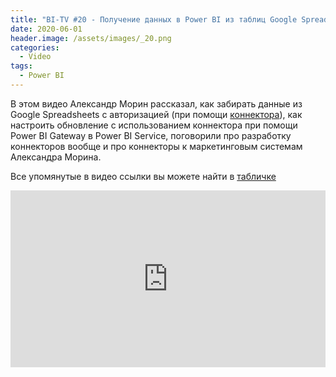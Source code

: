 ```yaml
---
title: "BI-TV #20 - Получение данных в Power BI из таблиц Google Spreadsheets с авторизацией"
date: 2020-06-01
header.image: /assets/images/_20.png
categories:
  - Video
tags:
  - Power BI
---
```


В этом видео Александр Морин рассказал, как забирать данные из Google Spreadsheets с авторизацией (при помощи [коннектора](https://github.com/morinad/PQGoogleSpreadsheet)), как настроить обновление с использованием коннектора при помощи Power BI Gateway в Power BI Service, поговорили про разработку коннекторов вообще и про коннекторы к маркетинговым системам Александра Морина. 

Все упомянутые в видео ссылки вы можете найти в [табличке](https://docs.google.com/spreadsheets/d/1bfFfmFXYdXKXuUzh52sGl8S554KsW7cVzRiQD1lY3qQ/edit#gid=0)

<style>.embed-container { position: relative; padding-bottom: 56.25%; height: 0; overflow: hidden; max-width: 100%; } .embed-container iframe, .embed-container object, .embed-container embed { position: absolute; top: 0; left: 0; width: 100%; height: 100%; }</style><div class='embed-container'><iframe src='https://www.youtube.com/embed/AwaCQXRSooQ' frameborder='0' allowfullscreen></iframe></div>

